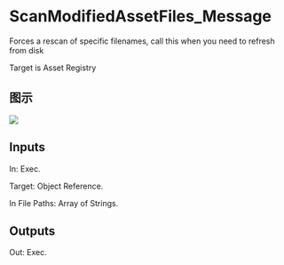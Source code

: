 # ScanModifiedAssetFiles_Message

Forces a rescan of specific filenames, call this when you need to refresh from disk

Target is Asset Registry

## 图示

![]($-20221218-18010765.png)

## Inputs

In: Exec.

Target: Object Reference.

In File Paths: Array of Strings.  

## Outputs

Out: Exec.

